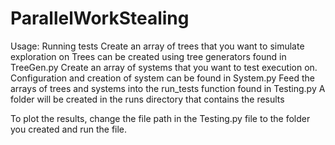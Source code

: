 # ParallelWorkStealing
Usage:
Running tests
Create an array of trees that you want to simulate exploration on
    Trees can be created using tree generators found in TreeGen.py
Create an array of systems that you want to test execution on.
    Configuration and creation of system can be found in System.py
Feed the arrays of trees and systems into the run_tests function found in Testing.py
A folder will be created in the runs directory that contains the results

To plot the results, change the file path in the Testing.py file to the folder you created and run the file.